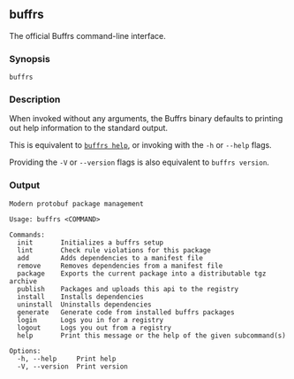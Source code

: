 ## buffrs

The official Buffrs command-line interface.

### Synopsis

`buffrs`

### Description

When invoked without any arguments, the Buffrs binary defaults to printing out
help information to the standard output.

This is equivalent to [`buffrs help`](buffrs-help.md), or invoking with the `-h`
or `--help` flags.

Providing the `-V` or `--version` flags is also equivalent to `buffrs version`.

### Output

```
Modern protobuf package management

Usage: buffrs <COMMAND>

Commands:
  init       Initializes a buffrs setup
  lint       Check rule violations for this package
  add        Adds dependencies to a manifest file
  remove     Removes dependencies from a manifest file
  package    Exports the current package into a distributable tgz archive
  publish    Packages and uploads this api to the registry
  install    Installs dependencies
  uninstall  Uninstalls dependencies
  generate   Generate code from installed buffrs packages
  login      Logs you in for a registry
  logout     Logs you out from a registry
  help       Print this message or the help of the given subcommand(s)

Options:
  -h, --help     Print help
  -V, --version  Print version
```
